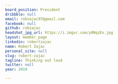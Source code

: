 ```yaml
---
board_position: President
dribbble: null
email: robzajac97@gmail.com
facebook: null
github: robzajac
headshot_jpg_url: https://i.imgur.com/y0NqzEx.jpg
layout: member_page
linkedin: robertzajac
name: Robert Zajac
personal_site: null
slug: robert-zajac
tagline: Thinking out loud
twitter: null
year: 2019

---
```

